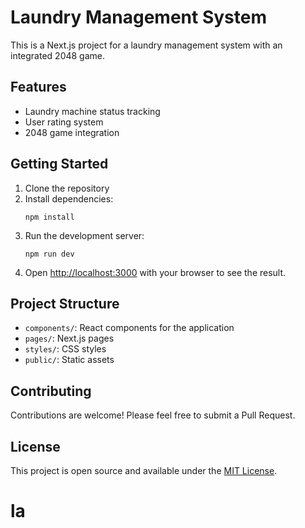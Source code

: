 # Laundry Management System

This is a Next.js project for a laundry management system with an integrated 2048 game.

## Features

- Laundry machine status tracking
- User rating system
- 2048 game integration

## Getting Started

1. Clone the repository
2. Install dependencies:
   ```
   npm install
   ```
3. Run the development server:
   ```
   npm run dev
   ```
4. Open [http://localhost:3000](http://localhost:3000) with your browser to see the result.

## Project Structure

- `components/`: React components for the application
- `pages/`: Next.js pages
- `styles/`: CSS styles
- `public/`: Static assets

## Contributing

Contributions are welcome! Please feel free to submit a Pull Request.

## License

This project is open source and available under the [MIT License](LICENSE).
# la
